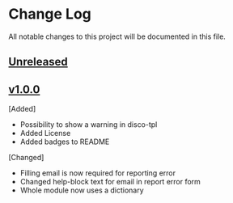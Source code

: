 # Change Log
All notable changes to this project will be documented in this file.

## [Unreleased]

## [v1.0.0]
[Added]
- Possibility to show a warning in disco-tpl
- Added License
- Added badges to README

[Changed]
 - Filling email is now required for reporting error
 - Changed help-block text for email in report error form
 - Whole module now uses a dictionary
 
 [Unreleased]: https://github.com/CESNET/bbmri-aai-proxy-idp-template/tree/master
 [v1.0.0]: https://github.com/CESNET/bbmri-aai-proxy-idp-template/tree/v1.0.0
